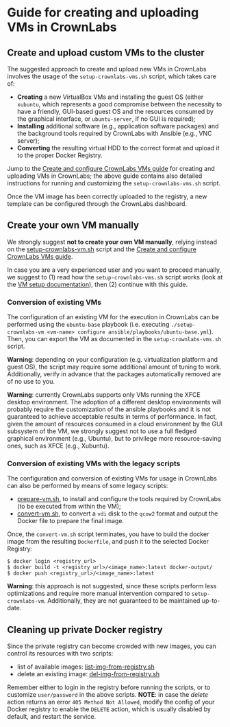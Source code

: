 # Guide for creating and uploading VMs in CrownLabs

## Create and upload custom VMs to the cluster

The suggested approach to create and upload new VMs in CrownLabs involves the usage of the `setup-crownlabs-vms.sh` script, which takes care of:
- **Creating** a new VirtualBox VMs and installing the guest OS (either `xubuntu`, which represents a good compromise between the necessity to have a friendly, GUI-based guest OS and the resources consumed by the graphical interface, or `ubuntu-server`, if no GUI is required);
- **Installing** additional software (e.g., application software packages) and the background tools required by CrownLabs with Ansible (e.g., VNC server);
- **Converting** the resulting virtual HDD to the correct format and upload it to the proper Docker Registry.

Jump to the [Create and configure CrownLabs VMs guide](README-VM-create.md) for creating and uploading VMs in CrownLabs; the above guide contains also detailed instructions for running and customizing the `setup-crownlabs-vms.sh` script.

Once the VM image has been correctly uploaded to the registry, a new template can be configured through the CrownLabs dashboard.


## Create your own VM manually
We strongly suggest **not to create your own VM manually**, relying instead on the [setup-crownlabs-vm.sh](setup-crownlabs-vm.sh) script and the [Create and configure CrownLabs VMs guide](README-VM-create.md).

In case you are a very experienced user and you want to proceed manually, we suggest to (1) read how the `setup-crownlabs-vms.sh` script works (look at the [VM setup documentation](README-VM-create.md)), then (2) continue with this guide.


### Conversion of existing VMs

The configuration of an existing VM for the execution in CrownLabs can be performed using the `ubuntu-base` playbook (i.e. executing `./setup-crownlabs-vm <vm-name> configure ansible/playbooks/ubuntu-base.yml`). Then, you can export the VM as documented in the `setup-crownlabs-vms.sh` script.

**Warning**: depending on your configuration (e.g. virtualization platform and guest OS), the script may require some additional amount of tuning to work. Additionally, verify in advance that the packages automatically removed are of no use to you.

**Warning**: currently CrownLabs supports only VMs running the XFCE desktop environment. The adoption of a different desktop environments will probably require the customization of the ansible playbooks and it is not guaranteed to achieve acceptable results in terms of performance. In fact, given the amount of resources consumed in a cloud environment by the GUI subsystem of the VM, we strongly suggest not to use a full fledged graphical environment (e.g., Ubuntu), but to privilege more resource-saving ones, such as XFCE (e.g., Xubuntu).


### Conversion of existing VMs with the legacy scripts

The configuration and conversion of existing VMs for usage in CrownLabs can also be performed by means of some legacy scripts:

- [prepare-vm.sh](legacy-scripts/prepare-vm.sh), to install and configure the tools required by CrownLabs (to be executed from within the VM);
- [convert-vm.sh](legacy-scripts/convert-vm.sh), to convert a `vdi` disk to the `qcow2` format and output the Docker file to prepare the final image.

Once, the `convert-vm.sh` script terminates, you have to build the docker image from the resulting `Dockerfile`, and push it to the selected Docker Registry:
```
$ docker login <registry_url>
$ docker build -t <registry_url>/<image_name>:latest docker-output/
$ docker push <registry_url>/<image_name>:latest
```

**Warning**: this approach is not suggested, since these scripts perform less optimizations and require more manual intervention compared to `setup-crownlabs-vm`. Additionally, they are not guaranteed to be maintained up-to-date.


## Cleaning up private Docker registry

Since the private registry can become crowded with new images, you can control its resources with two scripts:
- list of available images: [list-img-from-registry.sh](docker-scripts/list-img-from-registry.sh)
- delete an existing image: [del-img-from-registry.sh](docker-scripts/del-img-from-registry.sh)

Remember either to login in the registry before running the scripts, or to customize `user/password` in the above scripts.
**NOTE**: in case the *delete* action returns an error `405 Method Not Allowed`, modify the config of your Docker registry to enable the `DELETE` action, which is usually disabled by default, and restart the service.
